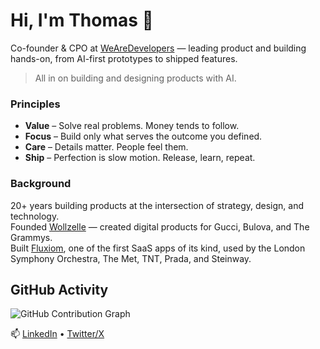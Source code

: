 # Hi, I'm Thomas 👋

Co-founder & CPO at [WeAreDevelopers](https://www.wearedevelopers.com) — leading product and building hands-on, from AI-first prototypes to shipped features.  

> All in on building and designing products with AI.

### Principles
- **Value** – Solve real problems. Money tends to follow.  
- **Focus** – Build only what serves the outcome you defined.  
- **Care** – Details matter. People feel them.  
- **Ship** – Perfection is slow motion. Release, learn, repeat.  

### Background
20+ years building products at the intersection of strategy, design, and technology.  
Founded [Wollzelle](https://www.wollzelle.com) — created digital products for Gucci, Bulova, and The Grammys.  
Built [Fluxiom](https://www.fluxiom.com), one of the first SaaS apps of its kind, used by the London Symphony Orchestra, The Met, TNT, Prada, and Steinway.

## GitHub Activity
![GitHub Contribution Graph](https://ghchart.rshah.org/tonze)

📫 [LinkedIn](https://www.linkedin.com/in/thomaspamminger) • [Twitter/X](https://x.com/tonze)
